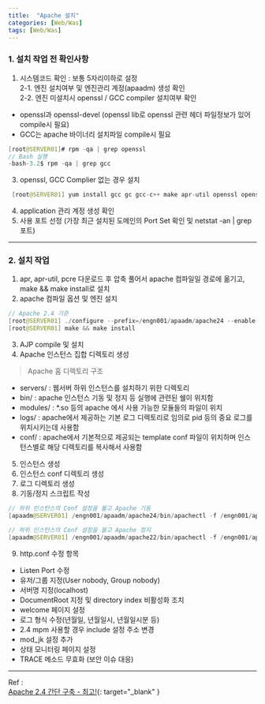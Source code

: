```yaml
---
title:  "Apache 설치"
categories: [Web/Was]
tags: [Web/Was]
---
```


### 1. 설치 작업 전 확인사항    

1. 시스템코드 확인 : 보통 5자리이하로 설정  
2-1. 엔진 설치여부 및 엔진관리 계정(apaadm) 생성 확인  
2-2. 엔진 미설치시 openssl / GCC compiler 설치여부 확인  
- openssl과 openssl-devel (openssl lib로 openssl 관련 헤더 파일정보가 있어 compile시 필요)  
- GCC는 apache 바이너리 설치파일 compile시 필요    

```java
[root@SERVER01]# rpm -qa | grep openssl  
// Bash 실행
-bash-3.2$ rpm -qa | grep gcc
```    

3. openssl, GCC Complier 없는 경우 설치  
```java
 [root@SERVER01] yum install gcc gc gcc-c++ make apr-util openssl openssl-devel zlib zlib-devel unzip perl
```
4. application 관리 계정 생성 확인
5. 사용 포트 선정 (가장 최근 설치된 도메인의 Port Set 확인 및 netstat -an | grep 포트)    

---

### 2. 설치 작업    
1. apr, apr-util, pcre 다운로드 후 압축 풀어서 apache 컴파일일 경로에 옮기고, make && make install로 설치  
2. apache 컴파일 옵션 및 엔진 설치    

```java
// Apache 2.4 기준
[root@SERVER01] ./configure --prefix=/engn001/apaadm/apache24 --enable-modules=all --enable-mods-shared=most --enable-mpms-shared=all --enable-rewrite --enable-proxy --enable-so --enable-proxy-http --enable-proxy-connect --enable-cache --enable-mem-cache --enable-disk-cache --enable-deflate --enable-ssl --with-ssl=/usr/include/openssl (Apache 2.4) --with-included-apr --with-included-apr-util --enable-nonportable-atomics=yes (Apache 2.4에서는 event가 기본방식) --with-mpm=worker
[root@SERVER01] make && make install
```    

3. AJP compile 및 설치    
4. Apache 인스턴스 집합 디렉토리 생성    

> Apache 홈 디렉토리 구조  
- servers/ : 웹서버 하위 인스턴스를 설치하기 위한 디렉토리  
- bin/ : apache 인스턴스 기동 및 정지 등 실행에 관련된 쉘이 위치함  
- modules/ : *.so 등의 apache 에서 사용 가능한 모듈들의 파일이 위치  
- logs/ : apache에서 제공하는 기본 로그 디렉토리로 임의로 pid 등의 중요 로그를 위치시키는데 사용함  
- conf/ : apache에서 기본적으로 제공되는 template conf 파일이 위치하며 인스턴스별로 해당 디렉토리를 복사해서 사용함    

5. 인스턴스 생성    
6. 인스턴스 conf 디렉토리 생성    
7. 로그 디렉토리 생성    
8. 기동/정지 스크립트 작성    

```java
// 하위 인스턴스의 Conf 설정을 물고 Apache 기동
[apaadm@SERVER01] /engn001/apaadm/apache24/bin/apachectl -f /engn001/apaadm/apache22/servers/test_01/conf/httpd.conf -k start

// 하위 인스턴스의 Conf 설정을 물고 Apache 정지
[apaadm@SERVER01] /engn001/apaadm/apache22/bin/apachectl -f /engn001/apaadm/apache22/servers/test_01/conf/httpd.conf -k stop
```

9. http.conf 수정 항목
- Listen Port 수정
- 유저/그룹 지정(User nobody, Group nobody)
- 서버명 지정(localhost)
- DocumentRoot 지정 및 directory index 비활성화 조치
- welcome 페이지 설정
- 로그 형식 수정(년월일, 년월일시, 년월일시분 등)
- 2.4 mpm 사용할 경우 include 설정 주소 변경
- mod_jk 설정 추가
- 상태 모니터링 페이지 설정
- TRACE 메소드 무효화 (보안 이슈 대응)

---

Ref :  
[Apache 2.4 간단 구축 - 최고!](https://soonhyukyoon.github.io/2016/05/12/WebServer-Apache_HTTPD/){: target="_blank" }    